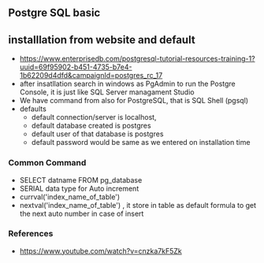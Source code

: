 ## Postgre SQL basic

## installlation from website and default
  - https://www.enterprisedb.com/postgresql-tutorial-resources-training-1?uuid=69f95902-b451-4735-b7e4-1b62209d4dfd&campaignId=postgres_rc_17
  - after insatllation search in windows as PgAdmin to run the Postgre Console, it is just like SQL Server managament Studio
  - We have command from also for PostgreSQL, that is SQL Shell (pgsql)
  - defaults
    - default connection/server is localhost,
    - default database created is postgres
    - default user of that database is postgres
    - default password would be same as we entered on installation time
### Common Command
  - SELECT datname FROM pg_database
  - SERIAL data type for Auto increment
  - currval('index_name_of_table')
  - nextval('index_name_of_table') , it store in table as default formula to get the next auto number in case of insert
### References
- https://www.youtube.com/watch?v=cnzka7kF5Zk
